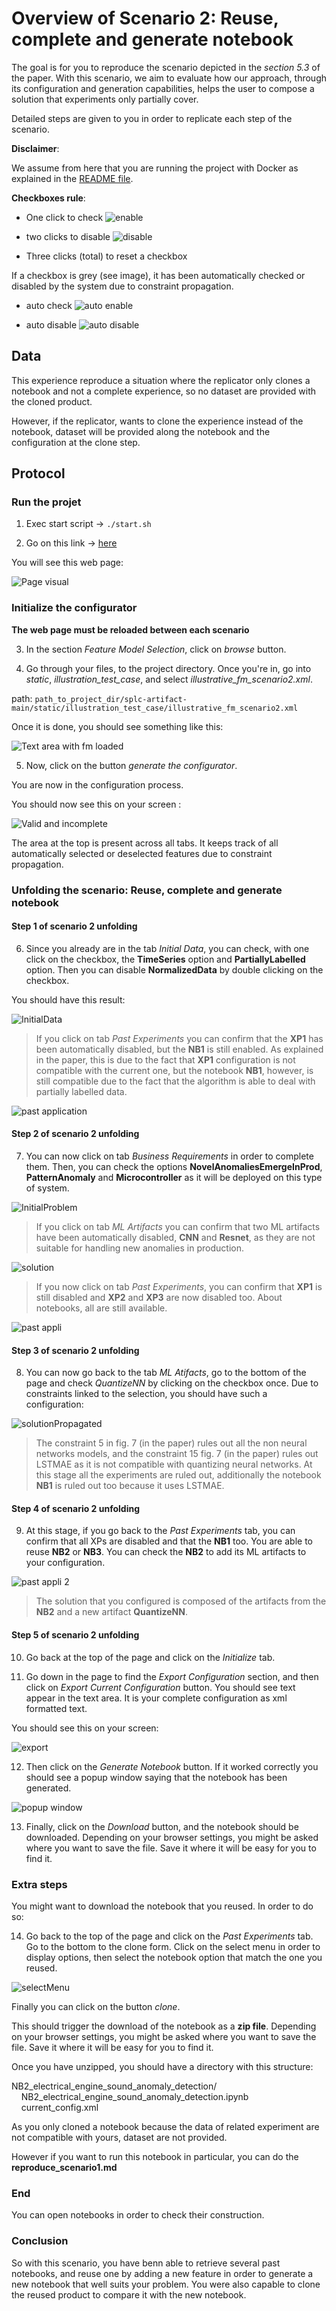 # Overview of Scenario 2: Reuse, complete and generate notebook

The goal is for you to reproduce the scenario depicted in the _section 5.3_ of the paper.
With this scenario, we aim to evaluate how our approach, through its configuration and generation capabilities, helps the user to compose a solution that experiments only partially cover.

Detailed steps are given to you in order to replicate each step of the scenario.

**Disclaimer**:

We assume from here that you are running the project with Docker as explained in the [README file](https://github.com/Yann-Brault/splc-artifact/blob/main/README.md).

**Checkboxes rule**:

- One click to check ![enable](../assets/all/enable.png)

- two clicks to disable ![disable](../assets/all/disable.png)

- Three clicks (total) to reset a checkbox

If a checkbox is grey (see image), it has been automatically checked or disabled by the system due to constraint propagation.

- auto check ![auto enable](../assets/all/auto_enable.png)

- auto disable ![auto disable](../assets/all/auto_disable.png)

## Data

This experience reproduce a situation where the replicator only clones a notebook and not a complete experience, so no dataset are provided with the cloned product.

However, if the replicator, wants to clone the experience instead of the notebook, dataset will be provided along the notebook and the configuration at the clone step.

## Protocol

### Run the projet

1. Exec start script -> `./start.sh`

2. Go on this link -> [here](http://localhost:5050/)

You will see this web page:

![Page visual](../assets/reproduce/app_full_page.png)

### Initialize the configurator

**The web page must be reloaded between each scenario**

3. In the section _Feature Model Selection_, click on _browse_ button.

4. Go through your files, to the project directory. Once you're in, go into _static_, _illustration_test_case_, and select _illustrative_fm_scenario2.xml_.

path: `path_to_project_dir/splc-artifact-main/static/illustration_test_case/illustrative_fm_scenario2.xml`

Once it is done, you should see something like this:

![Text area with fm loaded](../assets/scenarios/scenario_2/fm_loaded_scenario2.png)

5. Now, click on the button _generate the configurator_.

You are now in the configuration process.

You should now see this on your screen :

![Valid and incomplete](../assets/reproduce/configuration_process.png)

The area at the top is present across all tabs. It keeps track of all automatically selected or deselected features due to constraint propagation.

### Unfolding the scenario: Reuse, complete and generate notebook

#### Step 1 of scenario 2 unfolding

6. Since you already are in the tab _Initial Data_, you can check, with one click on the checkbox, the **TimeSeries** option and **PartiallyLabelled** option. Then you can disable **NormalizedData** by double clicking on the checkbox.

You should have this result:

![InitialData](../assets/scenarios/scenario_1/initialData_scenario1.png)

> If you click on tab _Past Experiments_ you can confirm that the **XP1** has been automatically disabled, but the **NB1** is still enabled. As explained in the paper, this is due to the fact that **XP1** configuration is not compatible with the current one, but the notebook **NB1**, however, is still compatible due to the fact that the algorithm is able to deal with partially labelled data.

![past application](../assets/scenarios/scenario_1/past_appli_scenario1.png)

#### Step 2 of scenario 2 unfolding

7. You can now click on tab _Business Requirements_ in order to complete them. Then, you can check the options **NovelAnomaliesEmergeInProd**, **PatternAnomaly** and **Microcontroller** as it will be deployed on this type of system.

![InitialProblem](../assets/scenarios/scenario_2/initialProblem_scenario2.png)

> If you click on tab _ML Artifacts_ you can confirm that two ML artifacts have been automatically disabled, **CNN** and **Resnet**, as they are not suitable for handling new anomalies in production.

![solution](../assets/scenarios/scenario_1/solution_scenario1.png)

> If you now click on tab _Past Experiments_, you can confirm that **XP1** is still disabled and **XP2** and **XP3** are now disabled too. About notebooks, all are still available.

![past appli](../assets/scenarios/scenario_2/past_appli_scenario2.png)

#### Step 3 of scenario 2 unfolding

8. You can now go back to the tab _ML Atifacts_, go to the bottom of the page and check _QuantizeNN_ by clicking on the checkbox once. Due to constraints linked to the selection, you should have such a configuration:

![solutionPropagated](../assets/scenarios/scenario_2/solution_propagated_scenario2.png)

> The constraint 5 in fig. 7 (in the paper) rules out all the non neural networks models, and the constraint 15 fig. 7 (in the paper) rules out LSTMAE as it is not compatible with quantizing neural networks. At this stage all the experiments are ruled out, additionally the notebook **NB1** is ruled out too because it uses LSTMAE.

#### Step 4 of scenario 2 unfolding

9. At this stage, if you go back to the _Past Experiments_ tab, you can confirm that all XPs are disabled and that the **NB1** too. You are able to reuse **NB2** or **NB3**. You can check the **NB2** to add its ML artifacts to your configuration.

![past appli 2](../assets/scenarios/scenario_2/past_appli2_scenario2.png)

> The solution that you configured is composed of the artifacts from the **NB2** and a new artifact **QuantizeNN**.

#### Step 5 of scenario 2 unfolding

10. Go back at the top of the page and click on the _Initialize_ tab.

11. Go down in the page to find the _Export Configuration_ section, and then click on _Export Current Configuration_ button. You should see text appear in the text area. It is your complete configuration as xml formatted text.

You should see this on your screen:

![export](../assets/scenarios/scenario_2/export_scenario2.png)

12. Then click on the _Generate Notebook_ button. If it worked correctly you should see a popup window saying that the notebook has been generated.

![popup window](../assets/reproduce/popup.png)

13. Finally, click on the _Download_ button, and the notebook should be downloaded. Depending on your browser settings, you might be asked where you want to save the file. Save it where it will be easy for you to find it.

### Extra steps

You might want to download the notebook that you reused. In order to do so:

14. Go back to the top of the page and click on the _Past Experiments_ tab. Go to the bottom to the clone form. Click on the select menu in order to display options, then select the notebook option that match the one you reused.

![selectMenu](../assets/scenarios/scenario_2/clone_reuse_scenario2.png)

Finally you can click on the button _clone_.

This should trigger the download of the notebook as a **zip file**. Depending on your browser settings, you might be asked where you want to save the file. Save it where it will be easy for you to find it.

Once you have unzipped, you should have a directory with this structure:

NB2_electrical_engine_sound_anomaly_detection/  
&nbsp;&nbsp;&nbsp; NB2_electrical_engine_sound_anomaly_detection.ipynb  
&nbsp;&nbsp;&nbsp; current_config.xml

As you only cloned a notebook because the data of related experiment are not compatible with yours, dataset are not provided.

However if you want to run this notebook in particular, you can do the **reproduce_scenario1.md**

### End

You can open notebooks in order to check their construction.

### Conclusion

So with this scenario, you have benn able to retrieve several past notebooks, and reuse one by adding a new feature in order to generate a new notebook that well suits your problem. You were also capable to clone the reused product to compare it with the new notebook.
